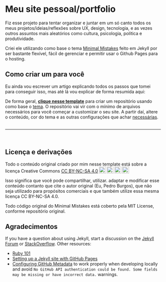 # Meu site pessoal/portfolio

Fiz esse projeto para tentar organizar e juntar em um só canto todos os meus projetos/ideias/reflexões sobre UX, design, tecnologia, e as vezes outros assuntos mais aleatórios como cultura, psicologia, política e produtividade.

Criei ele utilizando como base o tema [Minimal Mistakes](https://github.com/mmistakes/minimal-mistakes) feito em Jekyll por ser bastante flexível, fácil de gerenciar e permitir usar o Github Pages para o hosting.


## Como criar um para você

Eu ainda vou escrever um artigo explicando todos os passos que tomei para conseguir isso, mas até lá vou explicar de forma resumida aqui:

De forma geral, [**clique nesse template**](https://github.com/mmistakes/mm-github-pages-starter/generate) para  criar um repositório usando como base o [tema](https://github.com/mmistakes/minimal-mistakes). O repositório vai vir com o mínimo de arquivos necessários para você começar a customizar o seu site. A partir daí, altere o conteúdo, cor do tema e as outras configurações que achar [necessárias](https://mmistakes.github.io/minimal-mistakes/docs/configuration/).  
<br/>

---
<br/>

## Licença e derivações
Todo o conteúdo original criado por mim nesse template está sobre a licença Creative Commons
<a href="http://creativecommons.org/licenses/by-nc-sa/4.0/?ref=chooser-v1" target="_blank" rel="license noopener noreferrer" style="display:inline-block;">CC BY-NC-SA 4.0<img style="height:22px!important;margin-left:3px;vertical-align:text-bottom;" src="https://mirrors.creativecommons.org/presskit/icons/cc.svg?ref=chooser-v1"><img style="height:22px!important;margin-left:3px;vertical-align:text-bottom;" src="https://mirrors.creativecommons.org/presskit/icons/by.svg?ref=chooser-v1"><img style="height:22px!important;margin-left:3px;vertical-align:text-bottom;" src="https://mirrors.creativecommons.org/presskit/icons/nc.svg?ref=chooser-v1"><img style="height:22px!important;margin-left:3px;vertical-align:text-bottom;" src="https://mirrors.creativecommons.org/presskit/icons/sa.svg?ref=chooser-v1"></a></p> 

Isso significa que você pode compartilhar, utilizar. adaptar e modificar esse conteúdo contanto que cite o autor original (Eu, Pedro Burgos), que não seja utilizado para propósitos comerciais e que também utilize essa mesma licença CC BY-NC-SA 4.0.

Todo código original do Minimal Mistakes está coberto pela MIT License, conforme repositório original.

## Agradecimentos

If you have a question about using Jekyll, start a discussion on the [Jekyll Forum](https://talk.jekyllrb.com/) or [StackOverflow](https://stackoverflow.com/questions/tagged/jekyll). Other resources:

- [Ruby 101](https://jekyllrb.com/docs/ruby-101/)
- [Setting up a Jekyll site with GitHub Pages](https://jekyllrb.com/docs/github-pages/)
- [Configuring GitHub Metadata](https://github.com/jekyll/github-metadata/blob/master/docs/configuration.md#configuration) to work properly when developing locally and avoid `No GitHub API authentication could be found. Some fields may be missing or have incorrect data.` warnings.
